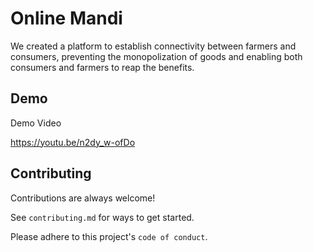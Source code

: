 
# Online Mandi

We created a platform to establish connectivity between farmers and consumers, preventing the monopolization of goods and enabling both consumers and farmers to reap the benefits.


## Demo

Demo Video

https://youtu.be/n2dy_w-ofDo
## Contributing

Contributions are always welcome!

See `contributing.md` for ways to get started.

Please adhere to this project's `code of conduct`.


